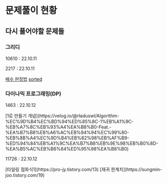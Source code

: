 # 문제풀이 현황

## 다시 풀어야할 문제들

### 그리디
  <p>10610 : 22.10.11</p>

  <p>2217 : 22.10.11</p>



[배수 판정법](https://ladyang86.tistory.com/entry/%EB%B0%B0%EC%88%98-%ED%8C%90%EC%A0%95%EB%B2%95-%EC%B4%88%EC%A4%91%EA%B3%A0%EB%94%A9-%EB%AA%A8%EB%91%90-%EC%9D%B4%ED%95%B4%ED%95%A0-%EC%88%98-%EC%9E%88%EC%9D%8C)
[sorted](https://blockdmask.tistory.com/466)
### 다이나믹 프로그래밍(DP)
  <p>1463 : 22.10.12</p>
  [1로 만들기 개념](https://velog.io/@rladuswl/Algorithm-%EC%9D%B4%EC%BD%94%ED%85%8C-1%EB%A1%9C-%EB%A7%8C%EB%93%A4%EA%B8%B0-Feat.-%EA%B7%B8%EB%A6%AC%EB%94%94%EC%99%80-%EB%8B%A4%EC%9D%B4%EB%82%98%EB%AF%B9-%ED%94%84%EB%A1%9C%EA%B7%B8%EB%9E%98%EB%B0%8D-%EA%B5%AC%EB%B6%84%ED%95%98%EA%B8%B0)
  <p>11726 : 22.10.12</p>
  [타일링 점화식1](https://pro-jy.tistory.com/13)
  [재귀 한계치](https://sungmin-joo.tistory.com/19)
